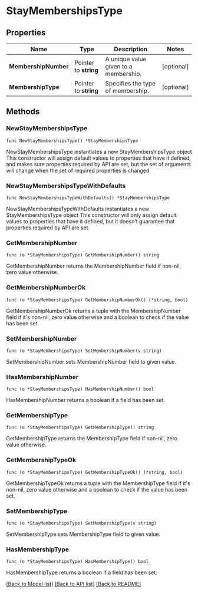 # StayMembershipsType

## Properties

Name | Type | Description | Notes
------------ | ------------- | ------------- | -------------
**MembershipNumber** | Pointer to **string** | A unique value given to a membership. | [optional] 
**MembershipType** | Pointer to **string** | Specifies the type of membership. | [optional] 

## Methods

### NewStayMembershipsType

`func NewStayMembershipsType() *StayMembershipsType`

NewStayMembershipsType instantiates a new StayMembershipsType object
This constructor will assign default values to properties that have it defined,
and makes sure properties required by API are set, but the set of arguments
will change when the set of required properties is changed

### NewStayMembershipsTypeWithDefaults

`func NewStayMembershipsTypeWithDefaults() *StayMembershipsType`

NewStayMembershipsTypeWithDefaults instantiates a new StayMembershipsType object
This constructor will only assign default values to properties that have it defined,
but it doesn't guarantee that properties required by API are set

### GetMembershipNumber

`func (o *StayMembershipsType) GetMembershipNumber() string`

GetMembershipNumber returns the MembershipNumber field if non-nil, zero value otherwise.

### GetMembershipNumberOk

`func (o *StayMembershipsType) GetMembershipNumberOk() (*string, bool)`

GetMembershipNumberOk returns a tuple with the MembershipNumber field if it's non-nil, zero value otherwise
and a boolean to check if the value has been set.

### SetMembershipNumber

`func (o *StayMembershipsType) SetMembershipNumber(v string)`

SetMembershipNumber sets MembershipNumber field to given value.

### HasMembershipNumber

`func (o *StayMembershipsType) HasMembershipNumber() bool`

HasMembershipNumber returns a boolean if a field has been set.

### GetMembershipType

`func (o *StayMembershipsType) GetMembershipType() string`

GetMembershipType returns the MembershipType field if non-nil, zero value otherwise.

### GetMembershipTypeOk

`func (o *StayMembershipsType) GetMembershipTypeOk() (*string, bool)`

GetMembershipTypeOk returns a tuple with the MembershipType field if it's non-nil, zero value otherwise
and a boolean to check if the value has been set.

### SetMembershipType

`func (o *StayMembershipsType) SetMembershipType(v string)`

SetMembershipType sets MembershipType field to given value.

### HasMembershipType

`func (o *StayMembershipsType) HasMembershipType() bool`

HasMembershipType returns a boolean if a field has been set.


[[Back to Model list]](../README.md#documentation-for-models) [[Back to API list]](../README.md#documentation-for-api-endpoints) [[Back to README]](../README.md)


